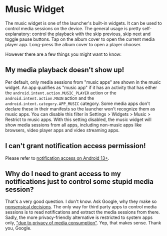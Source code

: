 # Music Widget

The music widget is one of the launcher's built-in widgets. It can be used to control media sessions on the device. The general usage is pretty self-explanatory: control the playback with the skip previous, skip next and toggle pause buttons. Tap on the album cover to open the current media player app. Long-press the album cover to open a player chooser.

However there are a few things you might want to know:

## My media playback doesn't show up!

Per default, only media sessions from "music apps" are shown in the music widget. An app qualifies as "music app" if it has an activity that has either the `android.intent.action.MUSIC_PLAYER` action or the `android.intent.action.MAIN` action and the `android.intent.category.APP_MUSIC` category. Some media apps don't declare these in their manifests so the launcher won't recognize them as music apps. You can disable this filter in Settings > Widgets > Music > Restrict to music apps. With this setting disabled, the music widget will show media sessions from all apps, including non-music apps like browsers, video player apps and video streaming apps.

## I can't grant notification access permission!

Please refer to [notification access on Android 13+](/docs/user-guide/troubleshooting/restricted-settings#notification-access).

## Why do I need to grant access to my notifications just to control some stupid media session?

That's a very good question. I don't know. Ask Google, why they make so [nonsensical decisions](https://www.reddit.com/r/mAndroidDev/comments/gn6ckb/man_im_so_happy_no_malicious_app_can_get_access/). The only way for third party apps to control media sessions is to read notifications and extract the media sessions from there. Sadly, the more privacy-friendly alternative is restricted to system apps only, ["due to privacy of media consumption"](https://developer.android.com/reference/android/Manifest.permission#MEDIA_CONTENT_CONTROL). Yep, that makes sense. Thank you, Google.

